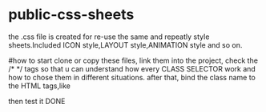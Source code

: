 # public-css-sheets
the .css file is created for re-use the same and repeatly style sheets.Included ICON style,LAYOUT style,ANIMATION style and so on.

#how to start
clone or copy these files, link them into the project, check the /* */ tags so that u can understand how every CLASS SELECTOR work and how to chose them in different situations.
after that, bind the class name to the HTML tags,like <div class='flex-duocenter'>
then test it
DONE
